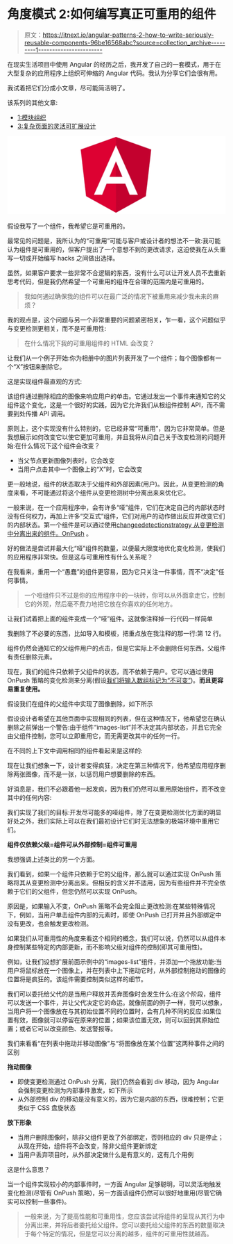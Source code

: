 # 角度模式 2:如何编写真正可重用的组件

> 原文：<https://itnext.io/angular-patterns-2-how-to-write-seriously-reusable-components-96be16568abc?source=collection_archive---------1----------------------->

在现实生活项目中使用 Angular 的经历之后，我开发了自己的一套模式，用于在大型复杂的应用程序上组织可伸缩的 Angular 代码。我认为分享它们会很有用。

我试着把它们分成小文章，尽可能简洁明了。

该系列的其他文章:

*   [1:模块组织](/angular-patterns-1-modules-organisation-d3b2224ec4cf)
*   [3:复杂页面的灵活可扩展设计](https://medium.com/@adrdilauro/angular-patterns-3-flexible-and-scalable-design-of-complex-pages-c35f327ac50)

![](img/cde381e283f13a4d1934f12fc6e58113.png)

假设我写了一个组件，我希望它是可重用的。

最常见的问题是，我所认为的“可重用”可能与客户或设计者的想法不一致:我可能认为组件是可重用的，但客户提出了一个意想不到的更改请求，这迫使我在从头重写一切或开始编写 hacks 之间做出选择。

虽然，如果客户要求一些非常不合逻辑的东西，没有什么可以让开发人员不去重新思考代码，但是我仍然希望一个可重用的组件在合理的范围内是可重用的。

> 我如何通过确保我的组件可以在最广泛的情况下被重用来减少我未来的麻烦？

我的观点是，这个问题与另一个非常重要的问题紧密相关，乍一看，这个问题似乎与变更检测更相关，而不是可重用性:

> 在什么情况下我的可重用组件的 HTML 会改变？

让我们从一个例子开始:你为相册中的图片列表开发了一个组件；每个图像都有一个“X”按钮来删除它。

这是实现组件最直观的方式:

该组件通过删除相应的图像来响应用户的单击。它通过发出一个事件来通知它的父组件这个变化，这是一个很好的实践，因为它允许我们从根组件控制 API，而不需要到处传播 API 调用。

原则上，这个实现没有什么特别的，它已经非常“可重用”，因为它非常简单。但是我想展示如何改变它以使它更加可重用，并且我将从问自己关于改变检测的问题开始:在什么情况下这个组件会改变？

*   当父节点更新图像列表时，它会改变
*   当用户点击其中一个图像上的“X”时，它会改变

更一般地说，组件的状态取决于父组件和外部因素(用户)。因此，从变更检测的角度来看，不可能通过将这个组件从变更检测树中分离出来来优化它。

一般来说，在一个应用程序中，会有许多“哑”组件，它们在决定自己的内部状态时没有任何权力，再加上许多“交互式”组件，它们对用户的动作做出反应并改变它们的内部状态。第一个组件是可以通过使用[changeedetectionstrategy 从变更检测中分离出来的组件。OnPush](https://angular-2-training-book.rangle.io/handout/change-detection/change_detection_strategy_onpush.html) 。

好的做法是尝试并最大化“哑”组件的数量，以便最大限度地优化变化检测，使我们的应用程序非常快。但是这与可重用性有什么关系呢？

在我看来，重用一个“愚蠢”的组件更容易，因为它只关注一件事情，而不“决定”任何事情。

> 一个哑组件只不过是你的应用程序中的一块砖，你可以从外面拿走它，控制它的外观，然后毫不费力地把它放在你喜欢的任何地方。

让我们试着把上面的组件变成一个“哑”组件。这就像注释掉一行代码一样简单

我删除了不必要的东西，比如导入和模板，把重点放在我注释的那一行:第 12 行。

组件仍然会通知它的父组件用户的点击，但是它实际上不会删除任何东西。父组件有责任删除元素。

现在，我们的组件只依赖于父组件的状态，而不依赖于用户。它可以通过使用 OnPush 策略的变化检测来分离(假设[我们将输入数组标记为“不可变”](https://angular-2-training-book.rangle.io/handout/change-detection/enforcing_immutability.html))。**而且更容易重复使用。**

假设我们在组件的父组件中实现了图像删除，如下所示

假设设计者希望在其他页面中实现相同的列表，但在这种情况下，他希望您在确认删除之前弹出一个警告:由于组件“images-list”并不决定其内部状态，并且它完全由父组件控制，您可以立即重用它，而无需更改其中的任何一行。

在不同的上下文中调用相同的组件看起来是这样的:

现在让我们想象一下，设计者变得疯狂，决定在第三种情况下，他希望应用程序删除两张图像，而不是一张，以惩罚用户想要删除的东西。

好消息是，我们不必跟着他一起发疯，因为我们仍然可以重用原始组件，而不改变其中的任何内容:

我们实现了我们的目标:开发尽可能多的哑组件，除了在变更检测优化方面的明显好处之外，我们实际上可以在我们最初设计它们时无法想象的极端环境中重用它们。

**组件仅依赖父级=组件可从外部控制=组件可重用**

我想强调上述类比的另一个方面。

我们看到，如果一个组件只依赖于它的父组件，那么就可以通过实现 OnPush 策略将其从变更检测中分离出来。但相反的含义并不适用，因为有些组件并不完全依赖于它们的父组件，但您仍然可以实现 OnPush。

原因是，如果输入不变，OnPush 策略不会完全阻止更改检测:在某些特殊情况下，例如，当用户单击组件内部的元素时，即使 OnPush 已打开并且外部绑定中没有更改，也会触发更改检测。

如果我们从可重用性的角度来看这个相同的概念，我们可以说，仍然可以从组件本身控制某些特定的内部更新，而不影响父级对组件的控制(即其可重用性)。

例如，让我们设想扩展前面示例中的“images-list”组件，并添加一个拖放功能:当用户将鼠标放在一个图像上，并在列表中上下拖动它时，从外部控制拖动的图像的位置将是疯狂的。该组件需要控制类似这样的细节。

我们可以委托给父代的是当用户释放并丢弃图像时会发生什么:在这个阶段，组件可以发送一个事件，并让父代决定它的命运。就像前面的例子一样，我可以想象，当用户将一个图像放在与其初始位置不同的位置时，会有几种不同的反应:如果位置有效，图像就可以停留在原来的位置；如果该位置无效，则可以回到其原始位置；或者它可以改变颜色、发送警报等。

我们来看看“在列表中拖动并移动图像”与“将图像放在某个位置”这两种事件之间的区别

**拖动图像**

*   即使变更检测通过 OnPush 分离，我们仍然会看到 div 移动，因为 Angular 会强制变更检测为内部事件激发，如下所示
*   从外部控制 div 的移动是没有意义的，因为它是内部的东西，很难控制；它更类似于 CSS 盘旋状态

**放下形象**

*   当用户删除图像时，除非父组件更改了外部绑定，否则相应的 div 只是停止；从现在开始，组件将不会改变，除非父组件更新绑定
*   当用户丢弃项目时，从外部决定做什么是有意义的，这有几个用例

这是什么意思？

当一个组件实现较小的内部事件时，一方面 Angular 足够聪明，可以灵活地触发变化检测(尽管有 OnPush 策略)，另一方面该组件仍然可以很好地重用(尽管它确实可以控制一些事件)。

> 一般来说，为了提高性能和可重用性，您应该尝试将组件的呈现从其行为中分离出来，并将后者委托给父组件。您可以委托给父组件的东西的数量取决于每个特定的情况，但是您可以分离的越多，组件的可重用性就越高。